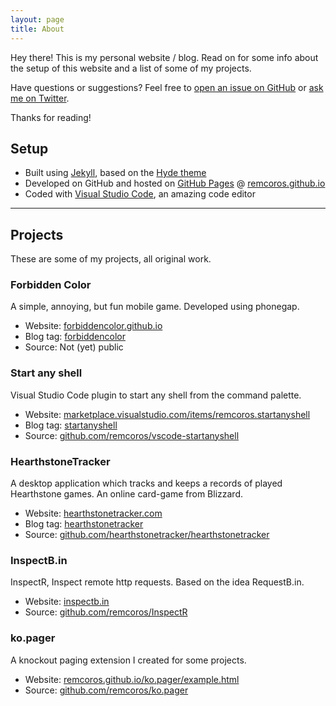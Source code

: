 ```yaml
---
layout: page
title: About
---
```


<p class="message">
  Hey there! This is my personal website / blog. Read on for some info about the setup of this website and a list of some of my projects. 
</p>

Have questions or suggestions? Feel free to [open an issue on GitHub](https://github.com/remcoros/Home/issues/new) or [ask me on Twitter](https://twitter.com/remcoros).

Thanks for reading! 

## Setup

* Built using [Jekyll](http://jekyllrb.com), based on the [Hyde theme](http://hyde.getpoole.com)
* Developed on GitHub and hosted on [GitHub Pages](https://pages.github.com) @ [remcoros.github.io](https://remcoros.github.io)
* Coded with [Visual Studio Code](https://code.visualstudio.com/), an amazing code editor

---

## Projects

These are some of my projects, all original work.

### Forbidden Color

A simple, annoying, but fun mobile game. Developed using phonegap. 

- Website: [forbiddencolor.github.io](http://forbiddencolor.github.io)
- Blog tag: [forbiddencolor](/tag/forbiddencolor/)
- Source: Not (yet) public

### Start any shell 

Visual Studio Code plugin to start any shell from the command palette.

- Website: [marketplace.visualstudio.com/items/remcoros.startanyshell](http://marketplace.visualstudio.com/items/remcoros.startanyshell)  
- Blog tag: [startanyshell](/tag/startanyshell/)
- Source: [github.com/remcoros/vscode-startanyshell](https://github.com/remcoros/vscode-startanyshell)

### HearthstoneTracker

A desktop application which tracks and keeps a records of played Hearthstone games. An online card-game from Blizzard.

- Website: [hearthstonetracker.com](http://hearthstonetracker.com)  
- Blog tag: [hearthstonetracker](/tag/hearthstonetracker/)
- Source: [github.com/hearthstonetracker/hearthstonetracker](https://github.com/hearthstonetracker/hearthstonetracker)

### InspectB.in

InspectR, Inspect remote http requests. Based on the idea RequestB.in. 

- Website: [inspectb.in](http://inspectb.in/)  
- Source: [github.com/remcoros/InspectR](https://github.com/remcoros/InspectR)

### ko.pager

A knockout paging extension I created for some projects.

- Website: [remcoros.github.io/ko.pager/example.html](http://remcoros.github.io/ko.pager/example.html)  
- Source: [github.com/remcoros/ko.pager](https://github.com/remcoros/ko.pager)
